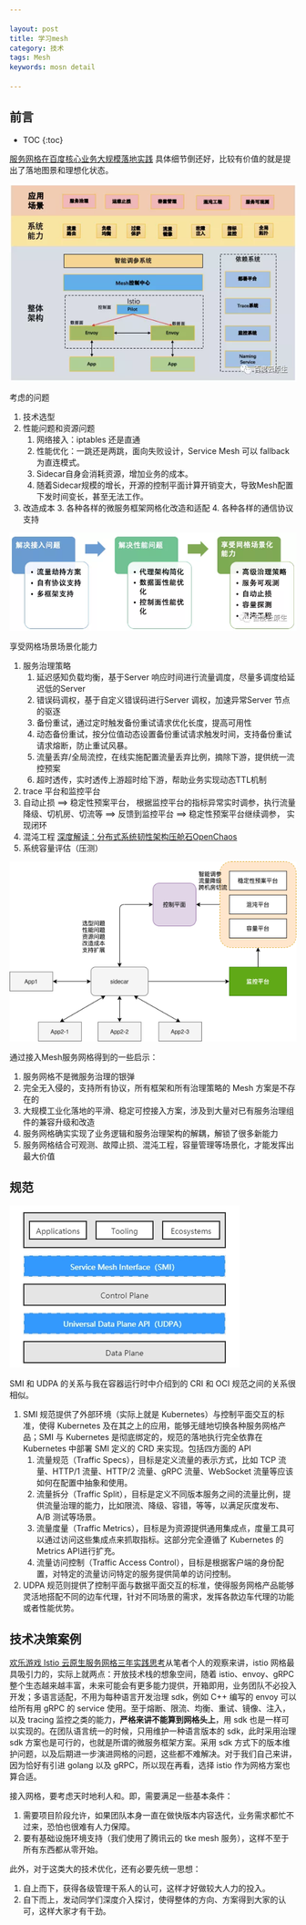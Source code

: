 ```yaml
---

layout: post
title: 学习mesh
category: 技术
tags: Mesh
keywords: mosn detail

---
```


## 前言

* TOC
{:toc}

[服务网格在百度核心业务大规模落地实践](https://mp.weixin.qq.com/s/sQvs03oDeZsuX-TTz9qg8g) 具体细节倒还好，比较有价值的就是提出了落地图景和理想化状态。

![](/public/upload/mesh/mesh_arch.png)

考虑的问题
1. 技术选型
1. 性能问题和资源问题
    1. 网络接入：iptables 还是直通
    2. 性能优化：一跳还是两跳，面向失败设计，Service Mesh 可以 fallback 为直连模式。
    3. Sidecar自身会消耗资源，增加业务的成本。
    4. 随着Sidecar规模的增长，开源的控制平面计算开销变大，导致Mesh配置下发时间变长，甚至无法工作。
1. 改造成本
    3. 各种各样的微服务框架网格化改造和适配
    4. 各种各样的通信协议支持

![](/public/upload/mesh/mesh_process.png)

享受网格场景场景化能力

1. 服务治理策略
    1. 延迟感知负载均衡，基于Server 响应时间进行流量调度，尽量多调度给延迟低的Server
    2. 错误码调权，基于自定义错误码进行Server 调权，加速异常Server 节点的驱逐
    3. 备份重试，通过定时触发备份重试请求优化长度，提高可用性
    4. 动态备份重试，按分位值动态设置备份重试请求触发时间，支持备份重试请求熔断，防止重试风暴。
    5. 流量丢弃/全局流控，在线实施配置流量丢弃比例，摘除下游，提供统一流控预案
    6. 超时透传，实时透传上游超时给下游，帮助业务实现动态TTL机制
2. trace 平台和监控平台
3. 自动止损 ==> 稳定性预案平台， 根据监控平台的指标异常实时调参，执行流量降级、切机房、切流等 ==> 反馈到监控平台 ==> 稳定性预案平台继续调参， 实现闭环
4. 混沌工程 [深度解读：分布式系统韧性架构压舱石OpenChaos](https://mp.weixin.qq.com/s/x-aRajL_ThKgVpOwV5GgXA)
5. 系统容量评估（压测）

![](/public/upload/mesh/mesh_apply.png)

通过接入Mesh服务网格得到的一些启示：
1. 服务网格不是微服务治理的银弹
2. 完全无入侵的，支持所有协议，所有框架和所有治理策略的 Mesh 方案是不存在的
3. 大规模工业化落地的平滑、稳定可控接入方案，涉及到大量对已有服务治理组件的兼容升级和改造
4. 服务网格确实实现了业务逻辑和服务治理架构的解耦，解锁了很多新能力
5. 服务网格结合可观测、故障止损、混沌工程，容量管理等场景化，才能发挥出最大价值

## 规范

![](/public/upload/mesh/mesh_standard.png)

SMI 和 UDPA 的关系与我在容器运行时中介绍到的 CRI 和 OCI 规范之间的关系很相似。
1. SMI 规范提供了外部环境（实际上就是 Kubernetes）与控制平面交互的标准，使得 Kubernetes 及在其之上的应用，能够无缝地切换各种服务网格产品；SMI 与 Kubernetes 是彻底绑定的，规范的落地执行完全依靠在 Kubernetes 中部署 SMI 定义的 CRD 来实现。包括四方面的 API
    1. 流量规范（Traffic Specs），目标是定义流量的表示方式，比如 TCP 流量、HTTP/1 流量、HTTP/2 流量、gRPC 流量、WebSocket 流量等应该如何在配置中抽象和使用。
    2. 流量拆分（Traffic Split），目标是定义不同版本服务之间的流量比例，提供流量治理的能力，比如限流、降级、容错，等等，以满足灰度发布、A/B 测试等场景。
    3. 流量度量（Traffic Metrics），目标是为资源提供通用集成点，度量工具可以通过访问这些集成点来抓取指标。这部分完全遵循了 Kubernetes 的Metrics API进行扩充。
    4. 流量访问控制（Traffic Access Control），目标是根据客户端的身份配置，对特定的流量访问特定的服务提供简单的访问控制。
2. UDPA 规范则提供了控制平面与数据平面交互的标准，使得服务网格产品能够灵活地搭配不同的边车代理，针对不同场景的需求，发挥各款边车代理的功能或者性能优势。

## 技术决策案例

[欢乐游戏 Istio 云原生服务网格三年实践思考](https://mp.weixin.qq.com/s/l162xcgBV6ZbEKuy-Q2uVw)从笔者个人的观察来讲，istio 网格最具吸引力的，实际上就两点：开放技术栈的想象空间，随着 istio、envoy、gRPC 整个生态越来越丰富，未来可能会有更多能力提供，开箱即用，业务团队不必投入开发；多语言适配，不用为每种语言开发治理 sdk，例如 C++ 编写的 envoy 可以给所有用 gRPC 的 service 使用。至于熔断、限流、均衡、重试、镜像、注入，以及 tracing 监控之类的能力，**严格来讲不能算到网格头上**，用 sdk 也是一样可以实现的。在团队语言统一的时候，只用维护一种语言版本的 sdk，此时采用治理 sdk 方案也是可行的，也就是所谓的微服务框架方案。采用 sdk 方式下的版本维护问题，以及后期进一步演进网格的问题，这些都不难解决。对于我们自己来讲，因为恰好有引进 golang 以及 gRPC，所以现在再看，选择 istio 作为网格方案也算合适。

接入网格，要考虑天时地利人和。即，需要满足一些基本条件：
1. 需要项目阶段允许，如果团队本身一直在做快版本内容迭代，业务需求都忙不过来，恐怕也很难有人力保障。
2. 要有基础设施环境支持（我们使用了腾讯云的 tke mesh 服务），这样不至于所有东西都从零开始。

此外，对于这类大的技术优化，还有必要先统一思想：
1. 自上而下，获得各级管理干系人的认可，这样才好做较大人力的投入。
2. 自下而上，发动同学们深度介入探讨，使得整体的方向、方案得到大家的认可，这样大家才有干劲。